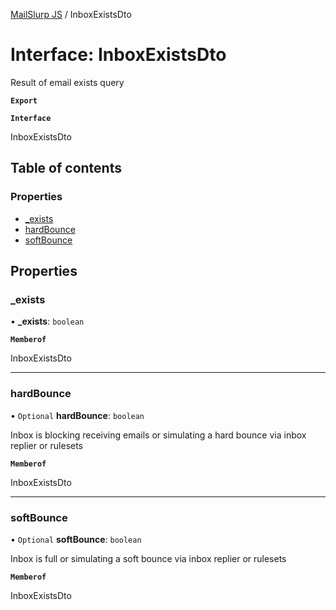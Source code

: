 [MailSlurp JS](../README.md) / InboxExistsDto

# Interface: InboxExistsDto

Result of email exists query

**`Export`**

**`Interface`**

InboxExistsDto

## Table of contents

### Properties

- [\_exists](InboxExistsDto.md#_exists)
- [hardBounce](InboxExistsDto.md#hardbounce)
- [softBounce](InboxExistsDto.md#softbounce)

## Properties

### \_exists

• **\_exists**: `boolean`

**`Memberof`**

InboxExistsDto

___

### hardBounce

• `Optional` **hardBounce**: `boolean`

Inbox is blocking receiving emails or simulating a hard bounce via inbox replier or rulesets

**`Memberof`**

InboxExistsDto

___

### softBounce

• `Optional` **softBounce**: `boolean`

Inbox is full or simulating a soft bounce via inbox replier or rulesets

**`Memberof`**

InboxExistsDto
